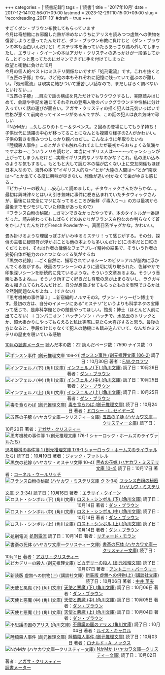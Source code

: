 +++
categories = ['読書記録']
tags = ['読書']
title = '2017年10月'
date = 2017-12-14T02:56:01+09:00
lastmod = 2023-12-29T10:15:00+09:00
slug = 'recordreading_2017-10'
#draft = true
+++

すごくダン・ブラウン布教してもらっています
<br>
今月は奇想館にお邪魔した熱が冷めないうちにアリスを読みつつ虚無への供物を復習しようと思ってたんだけど、ダン・ブラウン布教に負けじと（ダン・ブラウンの本も面白いんだけど）ミステリ本を漁っていたらあっさり踏み外してしまったし、エラリィ・クイーンの本はアガサ・クリスティの追っかけが一段落してから…とずっと思ってたのにガマンできずに手を付けてしまった
<br>
欲望と衝動に負けた10月
<br>
今月の個人的ベストはミステリ関係ないですが『処刑電流』です。これを抜くと『五匹の子豚』かな。けど他の本もそれぞれに記憶に残っていて選ぶのが難しい。『処刑電流』は現実に結びついて重苦しい話なので、まだしばらく調べないといけない…。
<br>
『五匹の子豚』…目次で話の構成を見ただけでもワクワクするし、実際読みはじめて、会話や手記を通じてそれぞれの登場人物のバックグラウンドや性格に分け入っていく話の運びが面白い。アガサ・クリスティの描く犯人は元気いっぱいで性格が悪くて前向きってイメージがあるんですが、この話の犯人は哀れ気味で珍しい
<br>
『NかMか』…久しぶりのトミー＆タペンス。２回めの登場にしてもう子持ち！子供世代に活躍の中心が移ってることになんとも複雑な様子の2人がかわいい。子供の若さを羨みつつしっかり親バカだし。こんなふうに年取りたいね
<br>
『陸橋殺人事件』…あとがきでも触れられてましたが最初からおちょくる気満々ですよね～こういうノリを読むと、本当にイギリス人は～～～ってテンションが上がってしまうんだけど…実際イギリス的なノリなのかな？これ。私の思い込みのような気もするし。もともと大して読む本の幅が広くない上に交友関係もほぼ日本人なので、海外の本で”イギリス人的な～”とか”大陸の人間は～“とか”南欧は～”とか出てくる度に興味が尽きない。想像が追い付かなくて歯がゆさも感じる…
<br>
『ピカデリーの殺人』…安心して読めました。チタウィックさんだからかな…。最初は興味津々とはいえ引き気味に事件に巻き込まれていたチタウィックさんが、最後には完全にマジになってるところが新鮮（『毒入り～』の方は最初から最後までモジモジしていた印象があったので）
<br>
『フランス白粉の秘密』…ガマンできなかったやつです。本のタイトルが一番謎だった。読み終わってもしばらくどのあたりがフランス白粉なのか判らなくて首をかしげてたんだけどFrench Powderか～。真面目系ギャグかな。かわいい。

畳み掛けるような理屈っぽさがいわゆるミステリ！って感じがする。その分、探偵の主張に疑問符が浮かぶことも他の本よりも多いんだけど(この本だと口紅のくだりとか)、それは作者の律儀なフェアプレイ精神の結果で、そういう作者の姿勢自体が魅力のひとつになってる気がするね
<br>
『黒衣の花嫁』…ごく自然に、描写されているシーンのビジュアルが脳内に浮かんでくる気がする。映画のワンシーンのように適切に切り取られた、色鮮やかで印象深いシーンを断続的に見ているような。そういう文章あるよね。そういう音楽もあるよね。。。そういう所すごく好きだし尊敬の念が止まらないし、ラクガキ欲も掻き立てられるんだけど、自分が想像させてもらったものを表現できるかは全然別問題なんだよね…（できない）
<br>
『思考機械の事件簿１』…新宿編的ノルマその3。ヴァン・ドゥーゼン博士です。最初の方は、自分のイメージにある”ミステリ“というよりも科学ネタの宝庫って感じで、是非科学館とかの館長やってほしい。館長：博士（ほとんど人前に出てこない）＋コンパニオン：ハッチンソン・ハッチで。水晶玉のトリックとか、超大掛かりにやってもらえると私は実際に見たら大喜びすると思う。最後の方になると、手段だけじゃなくて犯人の動機にも踏み込んでいて、なんだかミステリの歴史を覗いている感触
<br>

<a href="https://bookmeter.com/users/365033/summary/monthly">10月の読書メーター</a>
読んだ本の数：22
読んだページ数：7590
ナイス数：0

<a href="https://bookmeter.com/books/467003"><img style="margin: 0 5px 5px 0; border: 1px solid #dcdcdc;" src="https://images-na.ssl-images-amazon.com/images/I/5125k9pB8DL._SL75_.jpg" alt="ポンスン事件 (創元推理文庫 106-2)" align="left" /></a><a href="https://bookmeter.com/books/467003?title=%E3%83%9D%E3%83%B3%E3%82%B9%E3%83%B3%E4%BA%8B%E4%BB%B6+%28%E5%89%B5%E5%85%83%E6%8E%A8%E7%90%86%E6%96%87%E5%BA%AB+106-2%29">ポンスン事件 (創元推理文庫 106-2)</a>
読了日：10月30日 著者：<a href="https://bookmeter.com/search?keyword=F.W.%E3%82%AF%E3%83%AD%E3%83%95%E3%83%84">F.W.クロフツ</a><br clear="left" /><a href="https://bookmeter.com/books/10267697"><img style="margin: 0 5px 5px 0; border: 1px solid #dcdcdc;" src="https://images-na.ssl-images-amazon.com/images/I/51ytOlB5sXL._SL75_.jpg" alt="インフェルノ(下) (角川文庫)" align="left" /></a><a href="https://bookmeter.com/books/10267697?title=%E3%82%A4%E3%83%B3%E3%83%95%E3%82%A7%E3%83%AB%E3%83%8E%28%E4%B8%8B%29+%28%E8%A7%92%E5%B7%9D%E6%96%87%E5%BA%AB%29">インフェルノ(下) (角川文庫)</a>
読了日：10月26日 著者：<a href="https://bookmeter.com/search?keyword=%E3%83%80%E3%83%B3%E3%83%BB%E3%83%96%E3%83%A9%E3%82%A6%E3%83%B3">ダン・ブラウン</a><br clear="left" /><a href="https://bookmeter.com/books/10267698"><img style="margin: 0 5px 5px 0; border: 1px solid #dcdcdc;" src="https://images-na.ssl-images-amazon.com/images/I/51vqZwMFCvL._SL75_.jpg" alt="インフェルノ(中) (角川文庫)" align="left" /></a><a href="https://bookmeter.com/books/10267698?title=%E3%82%A4%E3%83%B3%E3%83%95%E3%82%A7%E3%83%AB%E3%83%8E%28%E4%B8%AD%29+%28%E8%A7%92%E5%B7%9D%E6%96%87%E5%BA%AB%29">インフェルノ(中) (角川文庫)</a>
読了日：10月25日 著者：<a href="https://bookmeter.com/search?keyword=%E3%83%80%E3%83%B3%E3%83%BB%E3%83%96%E3%83%A9%E3%82%A6%E3%83%B3">ダン・ブラウン</a><br clear="left" /><a href="https://bookmeter.com/books/10268242"><img style="margin: 0 5px 5px 0; border: 1px solid #dcdcdc;" src="https://images-na.ssl-images-amazon.com/images/I/516XzlaLs9L._SL75_.jpg" alt="インフェルノ(上) (角川文庫)" align="left" /></a><a href="https://bookmeter.com/books/10268242?title=%E3%82%A4%E3%83%B3%E3%83%95%E3%82%A7%E3%83%AB%E3%83%8E%28%E4%B8%8A%29+%28%E8%A7%92%E5%B7%9D%E6%96%87%E5%BA%AB%29">インフェルノ(上) (角川文庫)</a>
読了日：10月25日 著者：<a href="https://bookmeter.com/search?keyword=%E3%83%80%E3%83%B3%E3%83%BB%E3%83%96%E3%83%A9%E3%82%A6%E3%83%B3">ダン・ブラウン</a><br clear="left" /><a href="https://bookmeter.com/books/374060"><img style="margin: 0 5px 5px 0; border: 1px solid #dcdcdc;" src="https://images-na.ssl-images-amazon.com/images/I/51X1BSFSSSL._SL75_.jpg" alt="毒を食らわば (創元推理文庫)" align="left" /></a><a href="https://bookmeter.com/books/374060?title=%E6%AF%92%E3%82%92%E9%A3%9F%E3%82%89%E3%82%8F%E3%81%B0+%28%E5%89%B5%E5%85%83%E6%8E%A8%E7%90%86%E6%96%87%E5%BA%AB%29">毒を食らわば (創元推理文庫)</a>
読了日：10月24日 著者：<a href="https://bookmeter.com/search?keyword=%E3%83%89%E3%83%AD%E3%82%B7%E3%83%BC%E3%83%BBL.+%E3%82%BB%E3%82%A4%E3%83%A4%E3%83%BC%E3%82%BA">ドロシー・L. セイヤーズ</a><br clear="left" /><a href="https://bookmeter.com/books/915227"><img style="margin: 0 5px 5px 0; border: 1px solid #dcdcdc;" src="https://images-na.ssl-images-amazon.com/images/I/51lLSxgN4bL._SL75_.jpg" alt="五匹の子豚 (ハヤカワ文庫―クリスティー文庫)" align="left" /></a><a href="https://bookmeter.com/books/915227?title=%E4%BA%94%E5%8C%B9%E3%81%AE%E5%AD%90%E8%B1%9A+%28%E3%83%8F%E3%83%A4%E3%82%AB%E3%83%AF%E6%96%87%E5%BA%AB%E2%80%95%E3%82%AF%E3%83%AA%E3%82%B9%E3%83%86%E3%82%A3%E3%83%BC%E6%96%87%E5%BA%AB%29">五匹の子豚 (ハヤカワ文庫―クリスティー文庫)</a>
読了日：10月20日 著者：<a href="https://bookmeter.com/search?keyword=%E3%82%A2%E3%82%AC%E3%82%B5%E3%83%BB%E3%82%AF%E3%83%AA%E3%82%B9%E3%83%86%E3%82%A3%E3%83%BC">アガサ・クリスティー</a><br clear="left" /><a href="https://bookmeter.com/books/360714"><img style="margin: 0 5px 5px 0; border: 1px solid #dcdcdc;" src="https://images-na.ssl-images-amazon.com/images/I/51246QHCJSL._SL75_.jpg" alt="思考機械の事件簿 1 (創元推理文庫 176-1 シャーロック・ホームズのライヴァルたち)" align="left" /></a><a href="https://bookmeter.com/books/360714?title=%E6%80%9D%E8%80%83%E6%A9%9F%E6%A2%B0%E3%81%AE%E4%BA%8B%E4%BB%B6%E7%B0%BF+1+%28%E5%89%B5%E5%85%83%E6%8E%A8%E7%90%86%E6%96%87%E5%BA%AB+176-1+%E3%82%B7%E3%83%A3%E3%83%BC%E3%83%AD%E3%83%83%E3%82%AF%E3%83%BB%E3%83%9B%E3%83%BC%E3%83%A0%E3%82%BA%E3%81%AE%E3%83%A9%E3%82%A4%E3%83%B4%E3%82%A1%E3%83%AB%E3%81%9F%E3%81%A1%29">思考機械の事件簿 1 (創元推理文庫 176-1 シャーロック・ホームズのライヴァルたち)</a>
読了日：10月19日 著者：<a href="https://bookmeter.com/search?keyword=%E3%82%B8%E3%83%A3%E3%83%83%E3%82%AF%E3%83%BB%E3%83%95%E3%83%83%E3%83%88%E3%83%AC%E3%83%AB">ジャック・フットレル</a><br clear="left" /><a href="https://bookmeter.com/books/402172"><img style="margin: 0 5px 5px 0; border: 1px solid #dcdcdc;" src="https://images-na.ssl-images-amazon.com/images/I/4194On69k9L._SL75_.jpg" alt="黒衣の花嫁 (ハヤカワ・ミステリ文庫 10-4)" align="left" /></a><a href="https://bookmeter.com/books/402172?title=%E9%BB%92%E8%A1%A3%E3%81%AE%E8%8A%B1%E5%AB%81+%28%E3%83%8F%E3%83%A4%E3%82%AB%E3%83%AF%E3%83%BB%E3%83%9F%E3%82%B9%E3%83%86%E3%83%AA%E6%96%87%E5%BA%AB+10-4%29">黒衣の花嫁 (ハヤカワ・ミステリ文庫 10-4)</a>
読了日：10月17日 著者：<a href="https://bookmeter.com/search?keyword=%E3%82%B3%E3%83%BC%E3%83%8D%E3%83%AB%E3%83%BB%E3%82%A6%E3%83%BC%E3%83%AB%E3%83%AA%E3%83%83%E3%83%81">コーネル・ウールリッチ</a><br clear="left" /><a href="https://bookmeter.com/books/448481"><img style="margin: 0 5px 5px 0; border: 1px solid #dcdcdc;" src="https://images-na.ssl-images-amazon.com/images/I/51A6LkIdjZL._SL75_.jpg" alt="フランス白粉の秘密 (ハヤカワ・ミステリ文庫 ク 3-34)" align="left" /></a><a href="https://bookmeter.com/books/448481?title=%E3%83%95%E3%83%A9%E3%83%B3%E3%82%B9%E7%99%BD%E7%B2%89%E3%81%AE%E7%A7%98%E5%AF%86+%28%E3%83%8F%E3%83%A4%E3%82%AB%E3%83%AF%E3%83%BB%E3%83%9F%E3%82%B9%E3%83%86%E3%83%AA%E6%96%87%E5%BA%AB+%E3%82%AF+3-34%29">フランス白粉の秘密 (ハヤカワ・ミステリ文庫 ク 3-34)</a>
読了日：10月16日 著者：<a href="https://bookmeter.com/search?keyword=%E3%82%A8%E3%83%A9%E3%83%AA%E3%82%A4%E3%83%BB%E3%82%AF%E3%82%A4%E3%83%BC%E3%83%B3">エラリイ・クイーン</a><br clear="left" /><a href="https://bookmeter.com/books/5283982"><img style="margin: 0 5px 5px 0; border: 1px solid #dcdcdc;" src="https://images-na.ssl-images-amazon.com/images/I/51D6BlKt5xL._SL75_.jpg" alt="ロスト・シンボル (下) (角川文庫)" align="left" /></a><a href="https://bookmeter.com/books/5283982?title=%E3%83%AD%E3%82%B9%E3%83%88%E3%83%BB%E3%82%B7%E3%83%B3%E3%83%9C%E3%83%AB+%28%E4%B8%8B%29+%28%E8%A7%92%E5%B7%9D%E6%96%87%E5%BA%AB%29">ロスト・シンボル (下) (角川文庫)</a>
読了日：10月14日 著者：<a href="https://bookmeter.com/search?keyword=%E3%83%80%E3%83%B3%E3%83%BB%E3%83%96%E3%83%A9%E3%82%A6%E3%83%B3">ダン・ブラウン</a><br clear="left" /><a href="https://bookmeter.com/books/5283985"><img style="margin: 0 5px 5px 0; border: 1px solid #dcdcdc;" src="https://images-na.ssl-images-amazon.com/images/I/51YJ3AgE%2BKL._SL75_.jpg" alt="ロスト・シンボル (中) (角川文庫)" align="left" /></a><a href="https://bookmeter.com/books/5283985?title=%E3%83%AD%E3%82%B9%E3%83%88%E3%83%BB%E3%82%B7%E3%83%B3%E3%83%9C%E3%83%AB+%28%E4%B8%AD%29+%28%E8%A7%92%E5%B7%9D%E6%96%87%E5%BA%AB%29">ロスト・シンボル (中) (角川文庫)</a>
読了日：10月14日 著者：<a href="https://bookmeter.com/search?keyword=%E3%83%80%E3%83%B3%E3%83%BB%E3%83%96%E3%83%A9%E3%82%A6%E3%83%B3">ダン・ブラウン</a><br clear="left" /><a href="https://bookmeter.com/books/5283983"><img style="margin: 0 5px 5px 0; border: 1px solid #dcdcdc;" src="https://images-na.ssl-images-amazon.com/images/I/51gB1xfbL1L._SL75_.jpg" alt="ロスト・シンボル (上) (角川文庫)" align="left" /></a><a href="https://bookmeter.com/books/5283983?title=%E3%83%AD%E3%82%B9%E3%83%88%E3%83%BB%E3%82%B7%E3%83%B3%E3%83%9C%E3%83%AB+%28%E4%B8%8A%29+%28%E8%A7%92%E5%B7%9D%E6%96%87%E5%BA%AB%29">ロスト・シンボル (上) (角川文庫)</a>
読了日：10月14日 著者：<a href="https://bookmeter.com/search?keyword=%E3%83%80%E3%83%B3%E3%83%BB%E3%83%96%E3%83%A9%E3%82%A6%E3%83%B3">ダン・ブラウン</a><br clear="left" /><a href="https://bookmeter.com/books/56968"><img style="margin: 0 5px 5px 0; border: 1px solid #dcdcdc;" src="https://images-na.ssl-images-amazon.com/images/I/41EFZZMA7XL._SL75_.jpg" alt="処刑電流" align="left" /></a><a href="https://bookmeter.com/books/56968?title=%E5%87%A6%E5%88%91%E9%9B%BB%E6%B5%81">処刑電流</a>
読了日：10月14日 著者：<a href="https://bookmeter.com/search?keyword=%E3%83%AA%E3%83%81%E3%83%A3%E3%83%BC%E3%83%89%E3%83%BB%E3%83%A2%E3%83%A9%E3%83%B3">リチャード・モラン</a><br clear="left" /><a href="https://bookmeter.com/books/547236"><img style="margin: 0 5px 5px 0; border: 1px solid #dcdcdc;" src="https://images-na.ssl-images-amazon.com/images/I/51MPTN8RAPL._SL75_.jpg" alt="書斎の死体 (ハヤカワ文庫―クリスティー文庫)" align="left" /></a><a href="https://bookmeter.com/books/547236?title=%E6%9B%B8%E6%96%8E%E3%81%AE%E6%AD%BB%E4%BD%93+%28%E3%83%8F%E3%83%A4%E3%82%AB%E3%83%AF%E6%96%87%E5%BA%AB%E2%80%95%E3%82%AF%E3%83%AA%E3%82%B9%E3%83%86%E3%82%A3%E3%83%BC%E6%96%87%E5%BA%AB%29">書斎の死体 (ハヤカワ文庫―クリスティー文庫)</a>
読了日：10月11日 著者：<a href="https://bookmeter.com/search?keyword=%E3%82%A2%E3%82%AC%E3%82%B5%E3%83%BB%E3%82%AF%E3%83%AA%E3%82%B9%E3%83%86%E3%82%A3%E3%83%BC">アガサ・クリスティー</a><br clear="left" /><a href="https://bookmeter.com/books/21771"><img style="margin: 0 5px 5px 0; border: 1px solid #dcdcdc;" src="https://images-na.ssl-images-amazon.com/images/I/612Xh7PdicL._SL75_.jpg" alt="ピカデリーの殺人 (創元推理文庫)" align="left" /></a><a href="https://bookmeter.com/books/21771?title=%E3%83%94%E3%82%AB%E3%83%87%E3%83%AA%E3%83%BC%E3%81%AE%E6%AE%BA%E4%BA%BA+%28%E5%89%B5%E5%85%83%E6%8E%A8%E7%90%86%E6%96%87%E5%BA%AB%29">ピカデリーの殺人 (創元推理文庫)</a>
読了日：10月07日 著者：<a href="https://bookmeter.com/search?keyword=%E3%82%A2%E3%83%B3%E3%83%88%E3%83%8B%E3%83%BC%E3%83%BB%E3%83%90%E3%83%BC%E3%82%AF%E3%83%AA%E3%83%BC">アントニー・バークリー</a><br clear="left" /><a href="https://bookmeter.com/books/515247"><img style="margin: 0 5px 5px 0; border: 1px solid #dcdcdc;" src="https://images-na.ssl-images-amazon.com/images/I/51PH3PD7S6L._SL75_.jpg" alt="新装版 虚無への供物(上) (講談社文庫)" align="left" /></a><a href="https://bookmeter.com/books/515247?title=%E6%96%B0%E8%A3%85%E7%89%88+%E8%99%9A%E7%84%A1%E3%81%B8%E3%81%AE%E4%BE%9B%E7%89%A9%28%E4%B8%8A%29+%28%E8%AC%9B%E8%AB%87%E7%A4%BE%E6%96%87%E5%BA%AB%29">新装版 虚無への供物(上) (講談社文庫)</a>
読了日：10月06日 著者：<a href="https://bookmeter.com/search?keyword=%E4%B8%AD%E4%BA%95+%E8%8B%B1%E5%A4%AB">中井 英夫</a><br clear="left" /><a href="https://bookmeter.com/books/574148"><img style="margin: 0 5px 5px 0; border: 1px solid #dcdcdc;" src="https://images-na.ssl-images-amazon.com/images/I/41EiKjUCE0L._SL75_.jpg" alt="天使と悪魔 (下) (角川文庫)" align="left" /></a><a href="https://bookmeter.com/books/574148?title=%E5%A4%A9%E4%BD%BF%E3%81%A8%E6%82%AA%E9%AD%94+%28%E4%B8%8B%29+%28%E8%A7%92%E5%B7%9D%E6%96%87%E5%BA%AB%29">天使と悪魔 (下) (角川文庫)</a>
読了日：10月06日 著者：<a href="https://bookmeter.com/search?keyword=%E3%83%80%E3%83%B3%E3%83%BB%E3%83%96%E3%83%A9%E3%82%A6%E3%83%B3">ダン・ブラウン</a><br clear="left" /><a href="https://bookmeter.com/books/574149"><img style="margin: 0 5px 5px 0; border: 1px solid #dcdcdc;" src="https://images-na.ssl-images-amazon.com/images/I/41mh9VFTsKL._SL75_.jpg" alt="天使と悪魔 (中) (角川文庫)" align="left" /></a><a href="https://bookmeter.com/books/574149?title=%E5%A4%A9%E4%BD%BF%E3%81%A8%E6%82%AA%E9%AD%94+%28%E4%B8%AD%29+%28%E8%A7%92%E5%B7%9D%E6%96%87%E5%BA%AB%29">天使と悪魔 (中) (角川文庫)</a>
読了日：10月05日 著者：<a href="https://bookmeter.com/search?keyword=%E3%83%80%E3%83%B3%E3%83%BB%E3%83%96%E3%83%A9%E3%82%A6%E3%83%B3">ダン・ブラウン</a><br clear="left" /><a href="https://bookmeter.com/books/575753"><img style="margin: 0 5px 5px 0; border: 1px solid #dcdcdc;" src="https://images-na.ssl-images-amazon.com/images/I/51U7TH9yqCL._SL75_.jpg" alt="天使と悪魔 (上) (角川文庫)" align="left" /></a><a href="https://bookmeter.com/books/575753?title=%E5%A4%A9%E4%BD%BF%E3%81%A8%E6%82%AA%E9%AD%94+%28%E4%B8%8A%29+%28%E8%A7%92%E5%B7%9D%E6%96%87%E5%BA%AB%29">天使と悪魔 (上) (角川文庫)</a>
読了日：10月04日 著者：<a href="https://bookmeter.com/search?keyword=%E3%83%80%E3%83%B3%E3%83%BB%E3%83%96%E3%83%A9%E3%82%A6%E3%83%B3">ダン・ブラウン</a><br clear="left" /><a href="https://bookmeter.com/books/545575"><img style="margin: 0 5px 5px 0; border: 1px solid #dcdcdc;" src="https://images-na.ssl-images-amazon.com/images/I/51yB5s%2BWwcL._SL75_.jpg" alt="不思議の国のアリス (角川文庫)" align="left" /></a><a href="https://bookmeter.com/books/545575?title=%E4%B8%8D%E6%80%9D%E8%AD%B0%E3%81%AE%E5%9B%BD%E3%81%AE%E3%82%A2%E3%83%AA%E3%82%B9+%28%E8%A7%92%E5%B7%9D%E6%96%87%E5%BA%AB%29">不思議の国のアリス (角川文庫)</a>
読了日：10月04日 著者：<a href="https://bookmeter.com/search?keyword=%E3%83%AB%E3%82%A4%E3%82%B9%E3%83%BB%E3%82%AD%E3%83%A3%E3%83%AD%E3%83%AB">ルイス・キャロル</a><br clear="left" /><a href="https://bookmeter.com/books/14741"><img style="margin: 0 5px 5px 0; border: 1px solid #dcdcdc;" src="https://images-na.ssl-images-amazon.com/images/I/61J6BW9X5SL._SL75_.jpg" alt="陸橋殺人事件 (創元推理文庫)" align="left" /></a><a href="https://bookmeter.com/books/14741?title=%E9%99%B8%E6%A9%8B%E6%AE%BA%E4%BA%BA%E4%BA%8B%E4%BB%B6+%28%E5%89%B5%E5%85%83%E6%8E%A8%E7%90%86%E6%96%87%E5%BA%AB%29">陸橋殺人事件 (創元推理文庫)</a>
読了日：10月03日 著者：<a href="https://bookmeter.com/search?keyword=%E3%83%AD%E3%83%8A%E3%83%AB%E3%83%89%E3%83%BBA.+%E3%83%8E%E3%83%83%E3%82%AF%E3%82%B9">ロナルド・A. ノックス</a><br clear="left" /><a href="https://bookmeter.com/books/485691"><img style="margin: 0 5px 5px 0; border: 1px solid #dcdcdc;" src="https://images-na.ssl-images-amazon.com/images/I/51R2Y6FXBYL._SL75_.jpg" alt="NかMか (ハヤカワ文庫―クリスティー文庫)" align="left" /></a><a href="https://bookmeter.com/books/485691?title=N%E3%81%8BM%E3%81%8B+%28%E3%83%8F%E3%83%A4%E3%82%AB%E3%83%AF%E6%96%87%E5%BA%AB%E2%80%95%E3%82%AF%E3%83%AA%E3%82%B9%E3%83%86%E3%82%A3%E3%83%BC%E6%96%87%E5%BA%AB%29">NかMか (ハヤカワ文庫―クリスティー文庫)</a>
読了日：10月02日 著者：<a href="https://bookmeter.com/search?keyword=%E3%82%A2%E3%82%AC%E3%82%B5%E3%83%BB%E3%82%AF%E3%83%AA%E3%82%B9%E3%83%86%E3%82%A3%E3%83%BC">アガサ・クリスティー</a><br clear="left" /><a href="https://bookmeter.com/">読書メーター</a>

